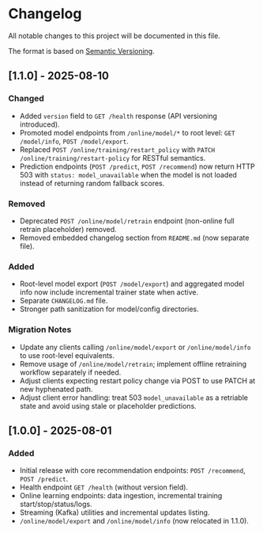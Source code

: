 # Changelog

All notable changes to this project will be documented in this file.

The format is based on [Semantic Versioning](https://semver.org/).

## [1.1.0] - 2025-08-10
### Changed
- Added `version` field to `GET /health` response (API versioning introduced).
- Promoted model endpoints from `/online/model/*` to root level: `GET /model/info`, `POST /model/export`.
- Replaced `POST /online/training/restart_policy` with `PATCH /online/training/restart-policy` for RESTful semantics.
- Prediction endpoints (`POST /predict`, `POST /recommend`) now return HTTP 503 with `status: model_unavailable` when the model is not loaded instead of returning random fallback scores.

### Removed
- Deprecated `POST /online/model/retrain` endpoint (non-online full retrain placeholder) removed.
- Removed embedded changelog section from `README.md` (now separate file).

### Added
- Root-level model export (`POST /model/export`) and aggregated model info now include incremental trainer state when active.
- Separate `CHANGELOG.md` file.
- Stronger path sanitization for model/config directories.

### Migration Notes
- Update any clients calling `/online/model/export` or `/online/model/info` to use root-level equivalents.
- Remove usage of `/online/model/retrain`; implement offline retraining workflow separately if needed.
- Adjust clients expecting restart policy change via POST to use PATCH at new hyphenated path.
- Adjust client error handling: treat 503 `model_unavailable` as a retriable state and avoid using stale or placeholder predictions.

## [1.0.0] - 2025-08-01
### Added
- Initial release with core recommendation endpoints: `POST /recommend`, `POST /predict`.
- Health endpoint `GET /health` (without version field).
- Online learning endpoints: data ingestion, incremental training start/stop/status/logs.
- Streaming (Kafka) utilities and incremental updates listing.
- `/online/model/export` and `/online/model/info` (now relocated in 1.1.0).
